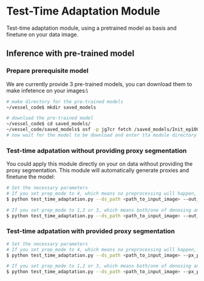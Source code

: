 # **Test-Time Adaptation Module**
Test-time adaptation module, using a pretrained model as basis and finetune on your data image. 
## **Inference with pre-trained model**
### **Prepare prerequisite model**
We are currently provide 3 pre-trained models, you can download them to make infetence on your images:\

```bash
# make directory for the pre-trained models
~/vessel_code$ mkdir saved_models

# download the pre-trained model
~/vessel_code$ cd saved_models/
~/vessel_code/saved_models$ osf -p jg7cr fetch /saved_models/Init_ep1000_lr1e3_tver
# now wait for the model to be download and enter tta module directory
```

### **Test-time adpatation without providing proxy segmentation**
You could apply this module directly on your on data without providing the proxy segmentation. This module will automatically generate proxies and finetune the model:
```bash
# Set the necessary parameters
# If you set prep_mode to 4, which means no preprocessing will happen, then you don't have to set a path to store the preprocessed images
$ python test_time_adaptation.py --ds_path <path_to_input_image> --out_path <path_to_output_image> --pretrained "../saved_models/Init_ep1000_lr1e3_tver" --prep_mode 4 --ep 5000 --lr 1e-3 

# If you set prep_mode to 1,2 or 3, which means both/one of denosing and N4 bias field correction will happen, then you have to set a path to store the preprocessed images
$ python test_time_adaptation.py --ds_path <path_to_input_image> --out_path <path_to_output_image> --ps_path <path_to_preprocessed_image> --pretrained "../saved_models/Init_ep1000_lr1e3_tver" --prep_mode 4 --ep 5000 --lr 1e-3 

```
### **Test-time adpatation with provided proxy segmentation**
```bash
# Set the necessary parameters
# If you set prep_mode to 4, which means no preprocessing will happen, then you don't have to set a path to store the preprocessed images
$ python test_time_adaptation.py --ds_path <path_to_input_image> --px_path <path_to_proxy_segmentation> --out_path <path_to_output_image> --pretrained "../saved_models/Init_ep1000_lr1e3_tver" --prep_mode 4 --ep 5000 --lr 1e-3 

# If you set prep_mode to 1,2 or 3, which means both/one of denosing and N4 bias field correction will happen, then you have to set a path to store the preprocessed images
$ python test_time_adaptation.py --ds_path <path_to_input_image> --px_path <path_to_proxy_segmentation> --out_path <path_to_output_image> --ps_path <path_to_preprocessed_image> --pretrained "../saved_models/Init_ep1000_lr1e3_tver" --prep_mode 4 --ep 5000 --lr 1e-3 

```
